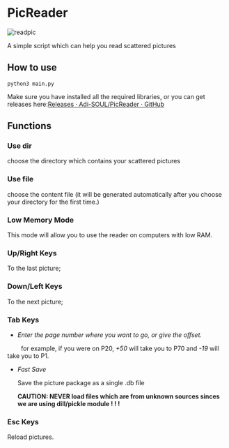 # PicReader

![readpic](https://s2.loli.net/2023/01/06/k28jBV4oDxnRY6e.png)

A simple script which can help you read scattered pictures

## How to use

```shell
python3 main.py
```

Make sure you have installed all the required libraries, or you can get releases here:[Releases · Adi-SOUL/PicReader · GitHub](https://github.com/Adi-SOUL/PicReader/releases)

## Functions

### **Use dir**

 choose the directory which contains your scattered pictures

### **Use file**

choose the content file (it will be generated automatically after you choose your directory for the first time.)

### Low Memory Mode

This mode will allow you to use the reader on computers with low RAM.

### Up/Right Keys

To the last picture;

### Down/Left Keys

To the next picture;

### Tab Keys

* *Enter the page number where you want to go, or give the offset.*

        for example, if you were on P20, *+50* will take you to P70 and *-19* will take you to P1.

* *Fast Save*
  
  Save the picture package as a single .db file
  
  **CAUTION: NEVER load files which are from unknown sources sinces we are using dill/pickle module ! ! !**

### Esc Keys

Reload pictures.
